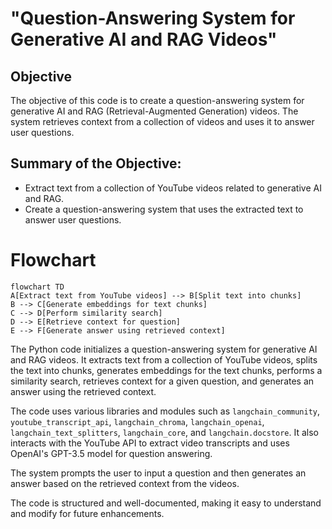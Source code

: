 # "Question-Answering System for Generative AI and RAG Videos"

## Objective
The objective of this code is to create a question-answering system for generative AI and RAG (Retrieval-Augmented Generation) videos. The system retrieves context from a collection of videos and uses it to answer user questions.

## Summary of the Objective:
- Extract text from a collection of YouTube videos related to generative AI and RAG.
- Create a question-answering system that uses the extracted text to answer user questions.

# Flowchart
```mermaid
flowchart TD
A[Extract text from YouTube videos] --> B[Split text into chunks]
B --> C[Generate embeddings for text chunks]
C --> D[Perform similarity search]
D --> E[Retrieve context for question]
E --> F[Generate answer using retrieved context]
```

The Python code initializes a question-answering system for generative AI and RAG videos. It extracts text from a collection of YouTube videos, splits the text into chunks, generates embeddings for the text chunks, performs a similarity search, retrieves context for a given question, and generates an answer using the retrieved context.

The code uses various libraries and modules such as `langchain_community`, `youtube_transcript_api`, `langchain_chroma`, `langchain_openai`, `langchain_text_splitters`, `langchain_core`, and `langchain.docstore`. It also interacts with the YouTube API to extract video transcripts and uses OpenAI's GPT-3.5 model for question answering.

The system prompts the user to input a question and then generates an answer based on the retrieved context from the videos.

The code is structured and well-documented, making it easy to understand and modify for future enhancements.